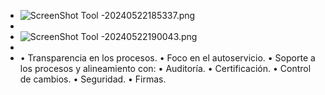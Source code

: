 - ![ScreenShot Tool -20240522185337.png](../assets/ScreenShot_Tool_-20240522185337_1716418426598_0.png)
-
- ![ScreenShot Tool -20240522190043.png](../assets/ScreenShot_Tool_-20240522190043_1716418855010_0.png)
-
- • Transparencia en los procesos.
  • Foco en el autoservicio.
  • Soporte a los procesos y alineamiento con:
  • Auditoría.
  • Certificación.
  • Control de cambios.
  • Seguridad.
  • Firmas.